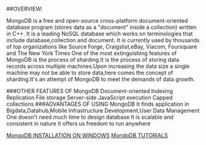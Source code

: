 ##OVERVIEW:

MongoDB is a free and open-source cross-platform document-oriented database program (stores data as a "document" inside a collection) written in C++. It is a leading NoSQL database which works on terminologies that include database,collection and document. It is currently used by thousands of top organizations like Source Forge, Craigslist,eBay, Viacom, Foursquare and The New York Times   One of the most extinguishing features of MongoDB is the process of sharding.It is the process of storing data records across multiple machines.Upon increasing the data size a single machine may not be able to store data,here comes the concept of sharding.It's an attempt of MongoDB to meet the demands of data growth.

###OTHER FEATURES OF MongoDB  Document-oriented  Indexing  Replication  File storage  Server-side JavaScript execution  Capped collections
###ADVANTAGES OF USING MongoDB  It finds application in Bigdata,Datahub,Mobile Infrastructure Development,User Data Management  One doesn't need much time to design database  It is scalable and consistent in nature  It offers us freedom to run anywhere
   

[MongoDB INSTALLATION ON WINDOWS](https://www.guru99.com/installation-configuration-mongodb.html#1)
[MondoDB TUTORIALS](https://www.guru99.com/mongodb-tutorials.html)
